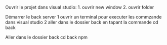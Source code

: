 

Ouvrir le projet dans visual studio:
	1. ouvrir new window
	2. ouvrir folder
	
Démarrer le back server	
	1 ouvrir  un terminal pour executer les commzande dans visual studio
	2 aller dans le dossier back en tapant la commande cd back

Aller dans le dossier back 
cd back 
npm